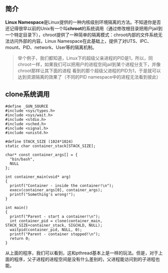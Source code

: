 ## 简介
**Linux Namespace**是Linux提供的一种内核级别环境隔离的方法。不知道你是否还记得很早以前的Unix有一个叫**chroot**的系统调用（通过修改根目录把用户jail到一个特定目录下），chroot提供了一种简单的隔离模式：chroot内部的文件系统无法访问外部的内容。Linux Namespace在此基础上，提供了对UTS、IPC、mount、PID、network、User等的隔离机制。


> 举个例子，我们都知道，Linux下的超级父亲进程的PID是1，所以，同chroot一样，如果我们可以把用户的进程空间jail到某个进程分支下，并像chroot那样让其下面的进程 看到的那个超级父进程的PID为1，于是就可以达到资源隔离的效果了（不同的PID namespace中的进程无法看到彼此）


## clone系统调用

```
#define _GUN_SOURCE
#include <sys/types.h>
#include <sys/wait.h>
#include <stdio.h>
#include <sched.h>
#include <signal.h>
#include <unistd.h>

#define STACK_SIZE (1024*1024)
static char container_stack[STACK_SIZE];		

char* const container_args[] = {
  "bin/bash",
  NULL
};

int container_main(void* arg)
{
  printf("Container - inside the container!\n");
  execv(container_args[0], container_args);
  printf("Something's wrong!");
}

int main()
{
  printf("Parent - start a container!\n");
  int container_pid = clone(container_main, STACK_SIZE+container_stack, SIGCHLD, NULL);
  waitpid(container_pid, NULL, 0);
  printf("Parent - container stopped!\n");
  return 0;
}
```
从上面的程序，我们可以看到，这和pthread基本上是一样的玩法。但是，对于上面的程序，父子进程的进程空间是没有什么差别的，父进程能访问到的子进程也能。




